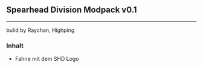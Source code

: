 ## Spearhead Division Modpack v0.1
***************************
bulid by Raychan, Highping

### Inhalt

- Fahne mit dem SHD Logo
